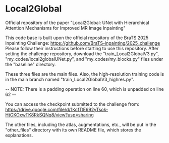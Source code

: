 # Local2Global
Official repository of  the paper "Local2Global: UNet with Hierarchical Attention Mechanisms for Improved MR Image Inpainting" 

This code base is built upon the official repository of the BraTS 2025 Inpainting Challenge: https://github.com/BraTS-inpainting/2025_challenge
Please follow their instructions before starting to use this repository.
After setting the challenge repository, download the "train_Local2GlobalV3.py", "my_codes/local2globalUNet.py", and "my_codes/my_blocks.py" files under the "baseline" directory.

These three files are the main files. Also, the high-resolution training code is in the main branch named "train_Local2GlobalV3_highres.py". 

-- NOTE: There is a padding operation on line 60, which is unpadded on line 62 --

You can access the checkpoint submitted to the challenge from: https://drive.google.com/file/d/1KcfTtE692yTsok-HtGKOxwTK8RkSQNq8/view?usp=sharing

The other files, including the atlas, augmentations, etc., will be put in the "other_files" directory with its own README file, which stores the explanations. 
